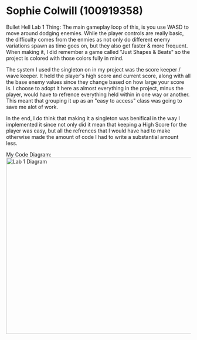 # Sophie Colwill (100919358)

Bullet Hell Lab 1 Thing:
  The main gameplay loop of this, is you use WASD to move around dodging enemies. While the player controls are really basic, the difficulty comes from the enmies as not only do different enemy variations spawn as time goes on, but they also get faster & more frequent. When making it, I did remember a game called "Just Shapes & Beats" so the project is colored with those colors fully in mind.

  The system I used the singleton on in my project was the score keeper / wave keeper. It held the player's high score and current score, along with all the base enemy values since they change based on how large your score is. I choose to adopt it here as almost everything in the project, minus the player, would have to refrence everything held within in one way or another. This meant that grouping it up as an "easy to access" class was going to save me alot of work.
  
  In the end, I do think that making it a singleton was benifical in the way I implemented it since not only did it mean that keeping a High Score for the player was easy, but all the refrences that I would have had to make otherwise made the amount of code I had to write a substantial amount less.

My Code Diagram:
<img width="761" height="481" alt="Lab 1 Diagram" src="https://github.com/user-attachments/assets/b12bfd2e-5554-44cb-9804-3a69648c977b" />
